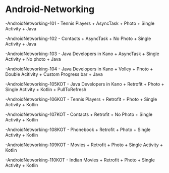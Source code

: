 # Android-Networking

-AndroidNetworking-101 - Tennis Players + AsyncTask + Photo + Single Activity + Java

-AndroidNetworking-102 - Contacts + AsyncTask + No Photo + Single Activity + Java

-AndroidNetworking-103 - Java Developers in Kano + AsyncTask + Single Activity + No photo + Java

-AndroidNetworking-104 - Java Developers in Kano + Volley + Photo + Double Acitivity + Custom Progress bar + Java

-AndroidNetworking-105KOT - Java Developers in Kano + Retrofit + Photo + Single Activity + Kotlin + PullToRefresh

-AndroidNetworking-106KOT - Tennis Players + Retrofit + Photo + Single Activity + Kotlin

-AndroidNetworking-107KOT - Contacts + Retrofit + No Photo + Single Activity + Kotlin

-AndroidNetworking-108KOT - Phonebook + Retrofit + Photo + Single Activity + Kotlin

-AndroidNetworking-109KOT - Movies + Retrofit + Photo + Single Activity + Kotlin

-AndroidNetworking-110KOT - Indian Movies + Retrofit + Photo + Single Activity + Kotlin

